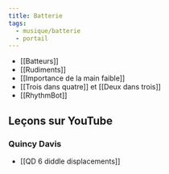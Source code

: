 ```yaml
---
title: Batterie
tags:
  - musique/batterie
  - portail
---
```


- [[Batteurs]]
- [[Rudiments]]
- [[Importance de la main faible]]
- [[Trois dans quatre]] et [[Deux dans trois]]
- [[RhythmBot]]

## Leçons sur YouTube

### Quincy Davis

* [[QD 6 diddle displacements]]
